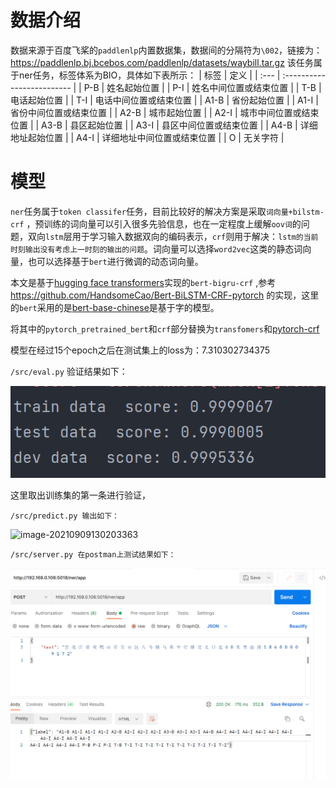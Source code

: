 # 数据介绍

数据来源于百度飞桨的`paddlenlp`内置数据集，数据间的分隔符为`\002`，链接为：https://paddlenlp.bj.bcebos.com/paddlenlp/datasets/waybill.tar.gz
该任务属于ner任务，标签体系为BIO，具体如下表所示：
| 标签 | 定义                       |
| :--- | :------------------------- |
| P-B  | 姓名起始位置               |
| P-I  | 姓名中间位置或结束位置     |
| T-B  | 电话起始位置               |
| T-I  | 电话中间位置或结束位置     |
| A1-B | 省份起始位置               |
| A1-I | 省份中间位置或结束位置     |
| A2-B | 城市起始位置               |
| A2-I | 城市中间位置或结束位置     |
| A3-B | 县区起始位置               |
| A3-I | 县区中间位置或结束位置     |
| A4-B | 详细地址起始位置           |
| A4-I | 详细地址中间位置或结束位置 |
| O    | 无关字符                   |

# 模型

`ner`任务属于`token classifer`任务，目前比较好的解决方案是采取`词向量+bilstm-crf` ，预训练的词向量可以引入很多先验信息，也在一定程度上缓解`oov词`的问题，双向`lstm`层用于学习输入数据双向的编码表示，`crf`则用于解决：`lstm的当前时刻输出没有考虑上一时刻的输出的问题`。词向量可以选择`word2vec`这类的静态词向量，也可以选择基于`bert`进行微调的动态词向量。

本文是基于[hugging face transformers](https://huggingface.co/transformers/training.html)实现的`bert-bigru-crf` ,参考 https://github.com/HandsomeCao/Bert-BiLSTM-CRF-pytorch 的实现，这里的`bert`采用的是[bert-base-chinese](https://huggingface.co/bert-base-chinese)是基于字的模型。

将其中的`pytorch_pretrained_bert`和`crf`部分替换为`transfomers`和[pytorch-crf](zhttps://pytorch-crf.readthedocs.io/en/stable/)

模型在经过15个epoch之后在测试集上的loss为：7.310302734375

`/src/eval.py` 验证结果如下：

![image-20210910002126228](https://github.com/yang-collect/bert-bigru-crf/blob/main/image-20210910002126228.png)

这里取出训练集的第一条进行验证，

`/src/predict.py 输出如下：`

![image-20210909130203363](C:\Users\wie\AppData\Roaming\Typora\typora-user-images\image-20210909130203363.png)



`/src/server.py 在postman上测试结果如下：`

![image-20210909130428081](https://github.com/yang-collect/bert-bigru-crf/blob/main/image-20210909130428081.png)
